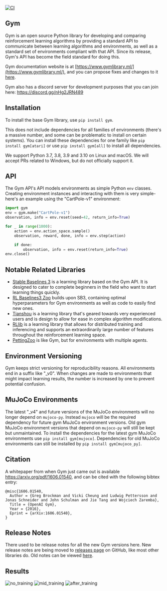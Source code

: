 [![CI](https://github.com/jlvdoorn/gym-fork/actions/workflows/main.yml/badge.svg)](https://github.com/jlvdoorn/gym-fork/actions/workflows/main.yml)

## Gym

Gym is an open source Python library for developing and comparing reinforcement learning algorithms by providing a standard API to communicate between learning algorithms and environments, as well as a standard set of environments compliant with that API. Since its release, Gym's API has become the field standard for doing this.

Gym documentation website is at [https://www.gymlibrary.ml/](https://www.gymlibrary.ml/), and you can propose fixes and changes to it [here](https://github.com/Farama-Foundation/gym-docs).

Gym also has a discord server for development purposes that you can join here: https://discord.gg/nHg2JRN489

## Installation

To install the base Gym library, use `pip install gym`.

This does not include dependencies for all families of environments (there's a massive number, and some can be problematic to install on certain systems). You can install these dependencies for one family like `pip install gym[atari]` or use `pip install gym[all]` to install all dependencies.

We support Python 3.7, 3.8, 3.9 and 3.10 on Linux and macOS. We will accept PRs related to Windows, but do not officially support it.

## API

The Gym API's API models environments as simple Python `env` classes. Creating environment instances and interacting with them is very simple- here's an example using the "CartPole-v1" environment:

```python
import gym
env = gym.make("CartPole-v1")
observation, info = env.reset(seed=42, return_info=True)

for _ in range(1000):
    action = env.action_space.sample()
    observation, reward, done, info = env.step(action)

    if done:
        observation, info = env.reset(return_info=True)
env.close()
```

## Notable Related Libraries

* [Stable Baselines 3](https://github.com/DLR-RM/stable-baselines3) is a learning library based on the Gym API. It is designed to cater to complete beginners in the field who want to start learning things quickly.
* [RL Baselines3 Zoo](https://github.com/DLR-RM/rl-baselines3-zoo) builds upon SB3, containing optimal hyperparameters for Gym environments as well as code to easily find new ones.
* [Tianshou](https://github.com/thu-ml/tianshou) is a learning library that's geared towards very experienced users and is design to allow for ease in complex algorithm modifications.
* [RLlib](https://docs.ray.io/en/latest/rllib/index.html) is a learning library that allows for distributed training and inferencing and supports an extraordinarily large number of features throughout the reinforcement learning space.
* [PettingZoo](https://github.com/Farama-Foundation/PettingZoo) is like Gym, but for environments with multiple agents.

## Environment Versioning

Gym keeps strict versioning for reproducibility reasons. All environments end in a suffix like "\_v0".  When changes are made to environments that might impact learning results, the number is increased by one to prevent potential confusion.

## MuJoCo Environments

The latest "\_v4" and future versions of the MuJoCo environments will no longer depend on `mujoco-py`. Instead `mujoco` will be the required dependency for future gym MuJoCo environment versions. Old gym MuJoCo environment versions that depend on `mujoco-py` will still be kept but unmaintained.
To install the dependencies for the latest gym MuJoCo environments use `pip install gym[mujoco]`. Dependencies for old MuJoCo environments can still be installed by `pip install gym[mujoco_py]`. 

## Citation

A whitepaper from when Gym just came out is available https://arxiv.org/pdf/1606.01540, and can be cited with the following bibtex entry:

```
@misc{1606.01540,
  Author = {Greg Brockman and Vicki Cheung and Ludwig Pettersson and Jonas Schneider and John Schulman and Jie Tang and Wojciech Zaremba},
  Title = {OpenAI Gym},
  Year = {2016},
  Eprint = {arXiv:1606.01540},
}
```

## Release Notes

There used to be release notes for all the new Gym versions here. New release notes are being moved to [releases page](https://github.com/openai/gym/releases) on GitHub, like most other libraries do. Old notes can be viewed [here](https://github.com/openai/gym/blob/31be35ecd460f670f0c4b653a14c9996b7facc6c/README.rst).


## Results
![no_training](https://media0.giphy.com/media/bAM0xaTvbn9OZl3bzf/giphy.gif?cid=790b761150b61c1125b475c5a37be0164ff2641cbc911f29&rid=giphy.gif&ct=g)
![mid_training](https://media1.giphy.com/media/uf9QucTxSUJ8dbT17O/giphy.gif?cid=790b7611ebc8369589f220be1947b76af1711ec44e0329df&rid=giphy.gif&ct=g)
![after_training](https://media0.giphy.com/media/E5pLGIYpib2Etwhkhg/giphy.gif?cid=790b7611d78b7b504cec730df5c4056c90efb8e0d3075ef6&rid=giphy.gif&ct=g)
